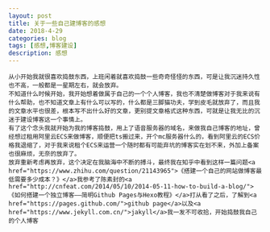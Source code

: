 ```yaml
---
layout: post
title: 关于一些自己建博客的感想
date: 2018-4-29
categories: blog
tags: [感想,博客建设]
description: 感想
---
```


	从小开始我就很喜欢捣鼓东西，上班闲着就喜欢捣鼓一些奇奇怪怪的东西，可是让我沉迷持久性也不高，一般都是一星期左右，就会放弃。
	不知道什么时候开始，我开始想着做属于自己的一个个人博客，我也不清楚做博客对于我来说有什么帮助，也不知道文章上有什么可以写的，什么都是三脚猫功夫，学到皮毛就放弃了，而且我的文章水平也很差，根本写不出什么好的文章，更别提文章格式这种东西，可就是让我无比的沉迷于建设博客这一个事情上。
	有了这个念头我就开始为我的博客捣鼓，用上了语音服务器的域名，来做我自己博客的地址，曾经想过租用阿里云ECS来做博客，顺便把ts搬过来，开个mc服务器什么的，看到阿里云的ECS价格我退缩了，对于我来说租个ECS来运营一个随时都有可能弃坑的博客实在划不来，外加上备案也很麻烦，无奈的放弃了。
	放弃重新考虑再放弃，这个决定在我脑海中不断的搏斗，最终我在知乎中看到这样一篇问题<a href="https://www.zhihu.com/question/21143965">《搭建一个自己的网站做博客最低需要多少成本？》</a>我参考了陈素封的<a href="http://cnfeat.com/2014/05/10/2014-05-11-how-to-build-a-blog/">《如何搭建一个独立博客——简明Github Pages与Hexo教程》</a>打从看了之后，了解到<a href="https://pages.github.com/">github page</a>以及<a href="https://www.jekyll.com.cn/">jakyll</a>我一发不可收拾，开始捣鼓我自己的个人博客













